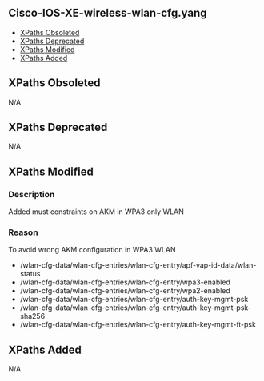 ## Cisco-IOS-XE-wireless-wlan-cfg.yang

- [XPaths Obsoleted](#xpaths-obsoleted)
- [XPaths Deprecated](#xpaths-deprecated)
- [XPaths Modified](#xpaths-modified)
- [XPaths Added](#xpaths-added)

## XPaths Obsoleted

N/A


## XPaths Deprecated

N/A

## XPaths Modified

### Description
Added must constraints on AKM in WPA3 only WLAN

### Reason
To avoid wrong AKM configuration in WPA3 WLAN

- /wlan-cfg-data/wlan-cfg-entries/wlan-cfg-entry/apf-vap-id-data/wlan-status
- /wlan-cfg-data/wlan-cfg-entries/wlan-cfg-entry/wpa3-enabled
- /wlan-cfg-data/wlan-cfg-entries/wlan-cfg-entry/wpa2-enabled
- /wlan-cfg-data/wlan-cfg-entries/wlan-cfg-entry/auth-key-mgmt-psk
- /wlan-cfg-data/wlan-cfg-entries/wlan-cfg-entry/auth-key-mgmt-psk-sha256
- /wlan-cfg-data/wlan-cfg-entries/wlan-cfg-entry/auth-key-mgmt-ft-psk

## XPaths Added

N/A
